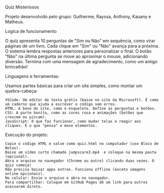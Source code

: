 Quiz Misteriosos

Projeto desenvolvido pelo grupo: Guilherme, Rayssa, Anthony, Kauany e Matheus.

Logica de funcionamento

O quiz apresenta 10 perguntas de "Sim ou Não" em sequência, como virar páginas de um livro. Cada clique em "Sim" ou "Não" avança para a próxima. O sistema lembra respostas anteriores para personalizar o final. O botão "Não" na última pergunta se move ao aproximar o mouse, adicionando diversão. Termina com uma mensagem de agradecimento, como um amigo brincalhão!

Linguagens e ferramentas:

Usamos partes básicas para criar um site simples, como montar um quebra-cabeça:

    VSCode: Um editor de texto grátis (baixe no site da Microsoft). É como um caderno que ajuda a escrever o código sem erros.
    HTML: A base do site, como o esqueleto. Define as perguntas e botões.
    CSS: A parte bonita, como as cores rosa e animações (botões que crescem ou piscam).
    JavaScript: O que faz funcionar, como mudar telas e reagir aos cliques. É o que "pensa" e move elementos.


 Execução do projeto: 
 
    Copie o código HTML e salve como quiz.html no computador (use Bloco de Notas).
    Baixe um vídeo curto chamado jumpscare3.mp4  e coloque na mesma pasta (opcional).
    Abra o arquivo no navegador (Chrome ou outro) clicando duas vezes. O quiz começa!
    Não precisa baixar apps extras. Funciona offline (exceto imagens online opcionais).
    No celular: Envie o arquivo e abra no navegador.
    Para compartilhar: Coloque em GitHub Pages dê um link para outros acessarem direto.
